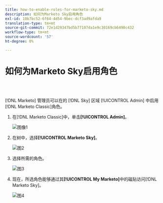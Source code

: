 ```yaml
---
title: how-to-enable-roles-for-marketo-sky.md
description: 如何为Marketo Sky启用角色
exl-id: 10b7bc52-6f64-4d54-9bec-dcf3ad9afda9
translation-type: tm+mt
source-git-commit: 72e1d29347bd5b77107da1e9c30169cb6490c432
workflow-type: tm+mt
source-wordcount: '57'
ht-degree: 0%

---
```


# 如何为Marketo Sky启用角色

<br> 

[!DNL Marketo] 管理员可以在的 [!DNL Sky] 区域 [!UICONTROL Admin] 中启用 [!DNL Marketo Classic]角色。

1. 在[!DNL Marketo Classic]中，单击&#x200B;**[!UICONTROL Admin]**。

   ![图像1](/help/sky/assets/home/how-to-enable-roles-for-marketo-sky/how-to-enable-roles-for-marketo-sky-1.png)

1. 在树中，选择&#x200B;**[!UICONTROL Marketo Sky]**。

   ![图2](/help/sky/assets/home/how-to-enable-roles-for-marketo-sky/how-to-enable-roles-for-marketo-sky-2.png)

1. 选择所需的角色。

   ![图3](/help/sky/assets/home/how-to-enable-roles-for-marketo-sky/how-to-enable-roles-for-marketo-sky-3.png)

1. 现在，所选角色能够通过其&#x200B;**[!UICONTROL My Marketo]**&#x200B;中的磁贴访问[!DNL Marketo Sky]。

   ![图4](/help/sky/assets/home/how-to-enable-roles-for-marketo-sky/how-to-enable-roles-for-marketo-sky-4.png)
